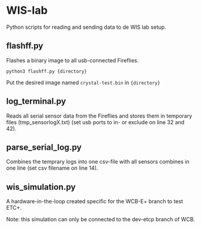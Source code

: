 # WIS-lab

Python scripts for reading and sending data to de WIS lab setup.

## flashff.py

Flashes a binary image to all usb-connected Fireflies.

```python3 flashff.py {directory}```

Put the desired image named ```crystal-test.bin``` in ```{directory}```


## log_terminal.py

Reads all serial sensor data from the Fireflies and stores them in temporary files (tmp_sensorlogX.txt) (set usb ports to in- or exclude on line 32 and 42).

## parse_serial_log.py

Combines the temprary logs into one csv-file with all sensors combines in one line (set csv filename on line 14).

## wis_simulation.py

A hardware-in-the-loop created specific for the WCB-E+ branch to test ETC+.

Note: this simulation can only be connected to the dev-etcp branch of WCB.